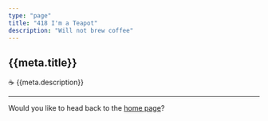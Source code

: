 ```yaml
---
type: "page"
title: "418 I'm a Teapot"
description: "Will not brew coffee"
---
```


## {{meta.title}}

:coffee: {{meta.description}}

---

Would you like to head back to the [home page](/)?
